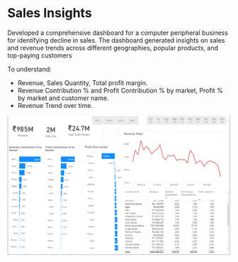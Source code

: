 
# Sales Insights

Developed a comprehensive dashboard for a computer peripheral business for identifying decline in sales. The dashboard
generated insights on sales and revenue trends across different geographies, popular products, and top-paying customers


To understand:

- Revenue, Sales Quantity, Total profit margin.
- Revenue Contribution % and Profit Contribution % by market, Profit % by market and customer name. 
- Revenue Trend over time.

![Alt text](./image.png)




